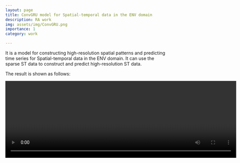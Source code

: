```yaml
---
layout: page
title: ConvGRU model for Spatial-temporal data in the ENV domain
description: RA work
img: assets/img/ConvGRU.png
importance: 1
category: work

---
```


It is a model for constructing high-resolution spatial patterns and predicting time series for Spatial-temporal data in the ENV domain. It can use the sparse ST data to construct and predict high-resolution ST data. 

The result is shown as follows: 

<video width="720" height="240" autoplay>
  <source src="../../assets/img/ConvGRU.mp4" type="video/mp4"  loop="true" poster="cover.png">
Your browser does not support the video tag.
</video>

[//]: # ({% include figure.html path="assets/img/ConvGRU.mp4" title="result" class="img-fluid rounded z-depth-1" %})